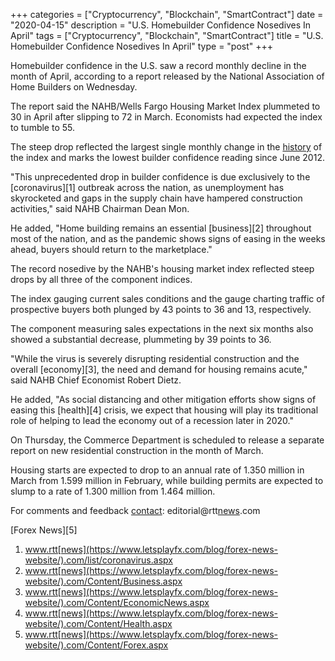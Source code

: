 +++
categories = ["Cryptocurrency", "Blockchain", "SmartContract"]
date = "2020-04-15"
description = "U.S. Homebuilder Confidence Nosedives In April"
tags = ["Cryptocurrency", "Blockchain", "SmartContract"]
title = "U.S. Homebuilder Confidence Nosedives In April"
type = "post"
+++

Homebuilder confidence in the U.S. saw a record monthly decline in the
month of April, according to a report released by the National
Association of Home Builders on Wednesday.

The report said the NAHB/Wells Fargo Housing Market Index plummeted to
30 in April after slipping to 72 in March. Economists had expected the
index to tumble to 55.

The steep drop reflected the largest single monthly change in the
[history](https://www.fixpro.org/post/chargeless-historical-data-api-backtesting/) of the index and marks the lowest builder confidence reading
since June 2012.

"This unprecedented drop in builder confidence is due exclusively to the
[coronavirus][1] outbreak across the nation, as unemployment has
skyrocketed and gaps in the supply chain have hampered construction
activities," said NAHB Chairman Dean Mon.

He added, "Home building remains an essential [business][2] throughout
most of the nation, and as the pandemic shows signs of easing in the
weeks ahead, buyers should return to the marketplace."

The record nosedive by the NAHB's housing market index reflected steep
drops by all three of the component indices.

The index gauging current sales conditions and the gauge charting
traffic of prospective buyers both plunged by 43 points to 36 and 13,
respectively.

The component measuring sales expectations in the next six months also
showed a substantial decrease, plummeting by 39 points to 36.

"While the virus is severely disrupting residential construction and the
overall [economy][3], the need and demand for housing remains acute,"
said NAHB Chief Economist Robert Dietz.

He added, "As social distancing and other mitigation efforts show signs
of easing this [health][4] crisis, we expect that housing will play its
traditional role of helping to lead the economy out of a recession later
in 2020."

On Thursday, the Commerce Department is scheduled to release a separate
report on new residential construction in the month of March.

Housing starts are expected to drop to an annual rate of 1.350 million
in March from 1.599 million in February, while building permits are
expected to slump to a rate of 1.300 million from 1.464 million.

For comments and feedback [contact](https://www.playgroundfx.com/contact/): editorial@rtt[news](https://www.letsplayfx.com/blog/forex-news-website/).com

[Forex News][5]

   1. www.rtt[news](https://www.letsplayfx.com/blog/forex-news-website/).com/list/coronavirus.aspx
   2. www.rtt[news](https://www.letsplayfx.com/blog/forex-news-website/).com/Content/Business.aspx
   3. www.rtt[news](https://www.letsplayfx.com/blog/forex-news-website/).com/Content/EconomicNews.aspx
   4. www.rtt[news](https://www.letsplayfx.com/blog/forex-news-website/).com/Content/Health.aspx
   5. www.rtt[news](https://www.letsplayfx.com/blog/forex-news-website/).com/Content/Forex.aspx